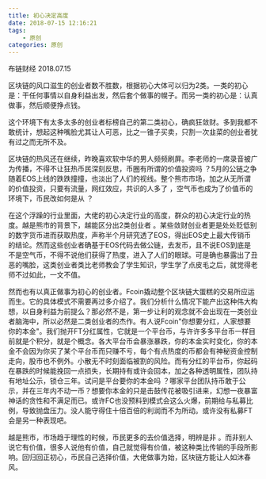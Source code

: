 ```yaml
---
title: 初心决定高度
date: 2018-07-15 12:16:21
tags:
    - 原创
categories: 原创
---
```



布链财经
2018.07.15
<!--more-->


区块链的风口滋生的创业者数不胜数，根据初心大体可以归为2类。一类的初心是：干任何事情以自身利益出发，然后套个做事的幌子。而另一类的初心是：认真做事，然后顺便挣点钱。



这个环境下有太多太多的创业者标榜自己的第二类初心，确疯狂敛财。多到我都不敢统计，想起这种嘴脸尤其让人可恶，比之一锥子买卖，只割一次韭菜的创业者犹有过之而无所不及。


区块链的热风还在继续，昨晚喜欢软中华的男人频频刷屏。李老师的一席录音被广为传播，不得不让狂热币民深刻反思，币圈有所谓的价值投资吗 ？5月的公链之争随着EOS上线的跌跌撞撞，也淡出了人们的视线。整个熊市市场，加之从无所谓的价值投资，只要有流量，网红效应，共识的人多了 ，空气币也成为了价值币的环境下，币民改如何是从 ？


在这个浮躁的行业里面，大佬的初心决定行业的高度，群众的初心决定行业的热度。越是熊市的背景下，越能区分出2类创业者 。某些敛财创业者更是处处贬低别的数字货币进而获取热度，声称半个月研究透了EOS，得出EOS史上最大传销币的结论。然而这些创业者确基于EOS代码去做公链，去发币，且不说EOS到底是不是空气币，不得不说他们获得了热度，进入了人们的眼球。可是确也暴露出了丑恶的嘴脸，这类创业者类比老师教会了学生知识，学生学了点皮毛之后，就觉得老师不过如此，一文不值。


然而也有以真正做事为初心的创业者。Fcoin撬动整个区块链大蛋糕的交易所应运而生。它的具体模式不需要再过多介绍了。我们分析什么情况下能产出这种伟大构想，以自身利益为前提么？那必然不是，第一步让利的观念就不会出现在一类创业者脑海中，所以必然是二类创业者的杰作。有人说Fcoin"你想要分红，人家想要你的本金"。我们抛开FT分红属性，它就是一个平台币，与许许多多平台币一样目前就是个积分，就是个概念。各大平台币会暴涨暴跌，你的本金实时变化，你的本金不会因为你买了某个平台币而只赚不亏，每个有点热度的币都会有神秘资金控制走向，股市也不例外。小散无不时刻面临被割的风险。而有分红的平台币，你起码在暴跌的时候能挽回一点损失，长期持有或许会回本，加之各种透明属性，团队持有地址公示，锁仓三年。试问是平台要你的本金吗 ？哪家平台团队持币敢于公示，并在三年内不动一币？想要你本金的只是击鼓传花被吸引进来，幻想一夜暴富神话的贪性和不满足而已。或许FC也没预料到模式会这么火爆，前期给与私募比例，导致抛盘压力。没人能守得住十倍百倍的利润而不为所动。或许没有私募FT会是另一种表现吧。



越是熊市，市场趋于理性的时候，币民更多的去价值选择，明辨是非 。而非别人说它有价值，很多人说他有价值，自己就觉得有价值，被这种类比传销的手段所影响。回归回正初心，币民自己选择价值，大佬做事为始，区块链方能让人如沐春风。
